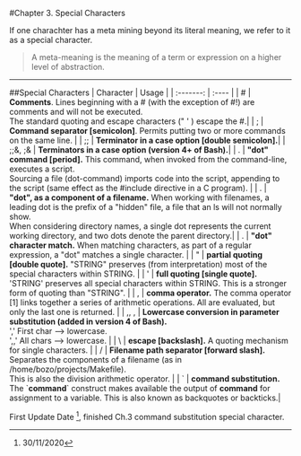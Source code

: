 #Chapter 3. Special Characters

If one charachter has a meta mining beyond its literal meaning, we refer to it as a special character.
>A meta-meaning is the meaning of a term or expression on a higher level of abstraction.
***
##Special Characters
| Character | Usage |
| :-------: | :---- |
| # | **Comments**. Lines beginning with a # (with the exception of #!) are comments and will not be executed.<br>The standard quoting and escape characters (" ' \) escape the #.|
| ; | **Command separator [semicolon]**. Permits putting two or more commands on the same line. |
| ;; | **Terminator in a case option [double semicolon].**|
| ;;&, ;& |  **Terminators in a case option (version 4+ of Bash).**|
| . | **"dot" command [period].** This command, when invoked from the command-line, executes a script.<br> Sourcing a file (dot-command) imports code into the script, appending to the script (same effect as the #include directive in a C program). |
| . | **"dot", as a component of a filename.** When working with filenames, a leading dot is the prefix of a "hidden" file, a file that an ls will not normally show.<br> When considering directory names, a single dot represents the current working directory, and two dots denote the parent directory.|
| . | **"dot" character match.** When matching characters, as part of a regular expression, a "dot" matches a single character. |
| " | **partial quoting [double quote].** "STRING" preserves (from interpretation) most of the special characters within STRING. | 
| ' | **full quoting [single quote].** 'STRING' preserves all special characters within STRING. This is a stronger form of quoting than "STRING". |
| , | **comma operator.** The comma operator [1] links together a series of arithmetic operations. All are evaluated, but only the last one is returned. |
| ,, , | **Lowercase conversion in parameter substitution (added in version 4 of Bash).** <br> ',' First char --> lowercase.<br> ',,' All chars  --> lowercase. |
| \ | **escape [backslash].** A quoting mechanism for single characters. |
| / | **Filename path separator [forward slash].** Separates the components of a filename (as in /home/bozo/projects/Makefile).<br> This is also the division arithmetic operator. |
| \` | **command substitution.** The \`**command**\` construct makes available the output of **command** for assignment to a variable. This is also known as backquotes or backticks.|

First Update Date [^date], finished Ch.3 command substitution special character.
[^date]: 30/11/2020





